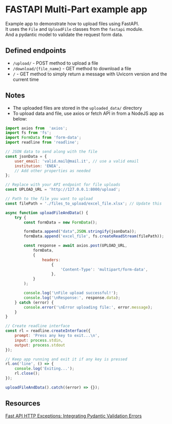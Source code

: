 # FASTAPI Multi-Part example app
Example app to demonstrate how to upload files using FastAPI.   
It uses the `File` and `UploadFile` classes from the `fastapi` module.   
And a pydantic model to validate the request form data.


## Defined endpoints
- `/upload/` - POST method to upload a file
- `/download/{file_name}` - GET method to download a file
- `/` - GET method to simply return a message with Uvicorn version and the current time

## Notes
- The uploaded files are stored in the `uploaded_data/` directory
- To upload data and file, use axios or fetch API in from a NodeJS app as below:
```javascript
import axios from  'axios';
import fs from 'fs';
import FormData from 'form-data';
import readline from 'readline';

// JSON data to send along with the file
const jsonData = {
    user_email: 'valid.mail@mail.it', // use a valid email
    institution: 'ENEA',
    // Add other properties as needed
};

// Replace with your API endpoint for file uploads
const UPLOAD_URL = 'http://127.0.0.1:8000/upload';

// Path to the file you want to upload
const filePath = './files_to_upload/excel_file.xlsx'; // Update this

async function uploadFileAndData() {
    try {
        const formData = new FormData();

        formData.append("data",JSON.stringify(jsonData));
        formData.append('excel_file', fs.createReadStream(filePath));

        const response = await axios.post(UPLOAD_URL,
            formData,
            {
                headers:
                    {
                        'Content-Type': 'multipart/form-data',
                    },
            }
        );

        console.log('\nFile upload successful!');
        console.log('\nResponse:', response.data);
    } catch (error) {
        console.error('\nError uploading file:', error.message);
    }
}

// Create readline interface
const rl = readline.createInterface({
    prompt: 'Press any key to exit...\n',
    input: process.stdin,
    output: process.stdout
});

// Keep app running and exit it if any key is pressed
rl.on('line', () => {
    console.log('Exiting...');
    rl.close();
});

uploadFileAndData().catch((error) => {});

  ```

## Resources
[Fast API HTTP Exceptions: Integrating Pydantic Validation Errors](https://www.getorchestra.io/guides/fast-api-http-exceptions-integrating-pydantic-validation-errors)   
